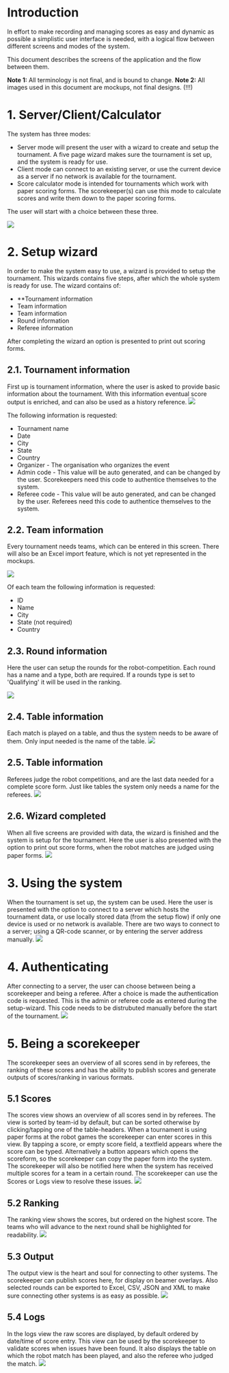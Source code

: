 # Introduction
In effort to make recording and managing scores as easy and dynamic as possible a simplistic user interface is needed, with a logical flow between different screens and modes of the system. 

This document describes the screens of the application and the flow between them.

**Note 1:** All terminology is not final, and is bound to change.
**Note 2:** All images used in this document are mockups, not final designs. (!!!)

# 1. Server/Client/Calculator

The system has three modes:
* Server mode will present the user with a wizard to create and setup the tournament. A five page wizard makes sure the tournament is set up, and the system is ready for use.
* Client mode can connect to an existing server, or use the current device as a server if no network is available for the tournament.
* Score calculator mode is intended for tournaments which work with paper scoring forms. The scorekeeper(s) can use this mode to calculate scores and write them down to the paper scoring forms.

The user will start with a choice between these three.

![](https://raw.githubusercontent.com/FirstLegoLeague/fllscoring/master/docs/user_interface/mockups/PNGs/01.%20Apptype%20choice.png)

# 2. Setup wizard
In order to make the system easy to use, a wizard is provided to setup the tournament. This wizards contains five steps, after which the whole system is ready for use. The wizard contains of:
* **Tournament information
* Team information
* Team information
* Round information
* Referee information

After completing the wizard an option is presented to print out scoring forms.

## 2.1. Tournament information
First up is tournament information, where the user is asked to provide basic information about the tournament. With this information eventual score output is enriched, and can also be used as a history reference.
![](https://raw.githubusercontent.com/FirstLegoLeague/fllscoring/master/docs/user_interface/mockups/PNGs/02.%20Wizard%20-%20Tournament.png)

The following information is requested:
* Tournament name
* Date
* City
* State
* Country
* Organizer - The organisation who organizes the event
* Admin code - This value will be auto generated, and can be changed by the user. Scorekeepers need this code to authentice themselves to the system.
* Referee code - This value will be auto generated, and can be changed by the user. Referees need this code to authentice themselves to the system.

## 2.2. Team information
Every tournament needs teams, which can be entered in this screen. There will also be an Excel import feature, which is not yet represented in the mockups.

![](https://raw.githubusercontent.com/FirstLegoLeague/fllscoring/master/docs/user_interface/mockups/PNGs/03.%20Wizard%20-%20Teams.png)

Of each team the following information is requested:
* ID
* Name
* City
* State (not required)
* Country

## 2.3. Round information
Here the user can setup the rounds for the robot-competition. Each round has a name and a type, both are required. If a rounds type is set to 'Qualifying' it will be used in the ranking.

![](https://raw.githubusercontent.com/FirstLegoLeague/fllscoring/master/docs/user_interface/mockups/PNGs/04.%20Wizard%20-%20Rounds.png)

## 2.4. Table information
Each match is played on a table, and thus the system needs to be aware of them. Only input needed is the name of the table.
![](https://raw.githubusercontent.com/FirstLegoLeague/fllscoring/master/docs/user_interface/mockups/PNGs/05.%20Wizard%20-%20Tables.png)

## 2.5. Table information
Referees judge the robot competitions, and are the last data needed for a complete score form. Just like tables the system only needs a name for the referees.
![](https://raw.githubusercontent.com/FirstLegoLeague/fllscoring/master/docs/user_interface/mockups/PNGs/06.%20Wizard%20-%20Referees.png)

## 2.6. Wizard completed
When all five screens are provided with data, the wizard is finished and the system is setup for the tournament. Here the user is also presented with the option to print out score forms, when the robot matches are judged using paper forms.
![](https://raw.githubusercontent.com/FirstLegoLeague/fllscoring/master/docs/user_interface/mockups/PNGs/07.%20Wizard%20-%20Completed.png)

# 3. Using the system
When the tournament is set up, the system can be used. Here the user is presented with the option to connect to a server which hosts the tournament data, or use locally stored data (from the setup flow) if only one device is used or no network is available. There are two ways to connect to a server; using a QR-code scanner, or by entering the server address manually.
![](https://raw.githubusercontent.com/FirstLegoLeague/fllscoring/master/docs/user_interface/mockups/PNGs/08.%20Client%20-%20Select%20connect%20type.png)

# 4. Authenticating
After connecting to a server, the user can choose between being a scorekeeper and being a referee. After a choice is made the authentication code is requested. This is the admin or referee code as entered during the setup-wizard. This code needs to be distrubuted manually before the start of the tournament.
![](https://raw.githubusercontent.com/FirstLegoLeague/fllscoring/master/docs/user_interface/mockups/PNGs/08.%20Client%20-%20Select%20connect%20type.png)

# 5. Being a scorekeeper
The scorekeeper sees an overview of all scores send in by referees, the ranking of these scores and has the ability to publish scores and generate outputs of scores/ranking in various formats.

## 5.1 Scores
The scores view shows an overview of all scores send in by referees. The view is sorted by team-id by default, but can be sorted otherwise by clicking/tapping one of the table-headers. When a tournament is using paper forms at the robot games the scorekeeper can enter scores in this view. By tapping a score, or empty score field, a textfield appears where the score can be typed. Alternatively a button appears which opens the scoreform, so the scorekeeper can copy the paper form into the system.
The scorekeeper will also be notified here when the system has received multiple scores for a team in a certain round. The scorekeeper can use the Scores or Logs view to resolve these issues.
![](https://raw.githubusercontent.com/FirstLegoLeague/fllscoring/master/docs/user_interface/mockups/PNGs/13.%20Scorekeeper%20-%20Scores.png)

## 5.2 Ranking
The ranking view shows the scores, but ordered on the highest score. The teams who will advance to the next round shall be highlighted for readability.
![](https://raw.githubusercontent.com/FirstLegoLeague/fllscoring/master/docs/user_interface/mockups/PNGs/13.%20Scorekeeper%20-%20Ranking.png)

## 5.3 Output
The output view is the heart and soul for connecting to other systems. The scorekeeper can publish scores here, for display on beamer overlays. Also selected rounds can be exported to Excel, CSV, JSON and XML to make sure connecting other systems is as easy as possible.
![](https://raw.githubusercontent.com/FirstLegoLeague/fllscoring/master/docs/user_interface/mockups/PNGs/13.%20Scorekeeper%20-%20Output.png)

## 5.4 Logs
In the logs view the raw scores are displayed, by default ordered by date/time of score entry. This view can be used by the scorekeeper to validate scores when issues have been found. It also displays the table on which the robot match has been played, and also the referee who judged the match.
![](https://raw.githubusercontent.com/FirstLegoLeague/fllscoring/master/docs/user_interface/mockups/PNGs/13.%20Scorekeeper%20-%20Logs.png)